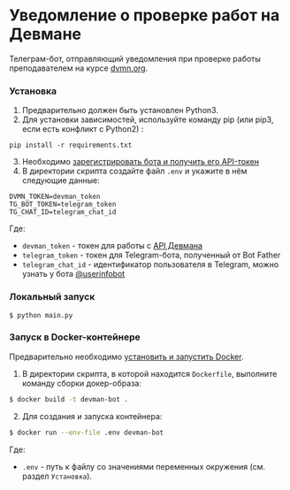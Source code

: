 # Уведомление о проверке работ на Девмане
 
Телеграм-бот, отправляющий уведомления при проверке работы преподавателем на курсе [dvmn.org](https://dvmn.org/).

### Установка
1. Предварительно должен быть установлен Python3.
2. Для установки зависимостей, используйте команду pip (или pip3, если есть конфликт с Python2) :
```
pip install -r requirements.txt
```
3. Необходимо [зарегистрировать бота и получить его API-токен](https://telegram.me/BotFather)
4. В директории скрипта создайте файл `.env` и укажите в нём следующие данные:
```
DVMN_TOKEN=devman_token
TG_BOT_TOKEN=telegram_token
TG_CHAT_ID=telegram_chat_id
```
Где:
- `devman_token` - токен для работы с [API Девмана](https://dvmn.org/api/docs/)
- `telegram_token` - токен для Telegram-бота, полученный от Bot Father
- `telegram_chat_id` - идентификатор пользователя в Telegram, можно узнать у бота [@userinfobot](https://t.me/userinfobot)


### Локальный запуск
```
$ python main.py
```

### Запуск в Docker-контейнере
Предварительно необходимо [установить и запустить Docker](https://docs.docker.com/get-docker/).
1. В директории скрипта, в которой находится `Dockerfile`, выполните команду сборки докер-образа:
```bash
$ docker build -t devman-bot .
```

2. Для создания и запуска контейнера:

```bash
$ docker run --env-file .env devman-bot
```
Где:
- `.env` - путь к файлу со значениями переменных окружения (см. раздел `Установка`).
